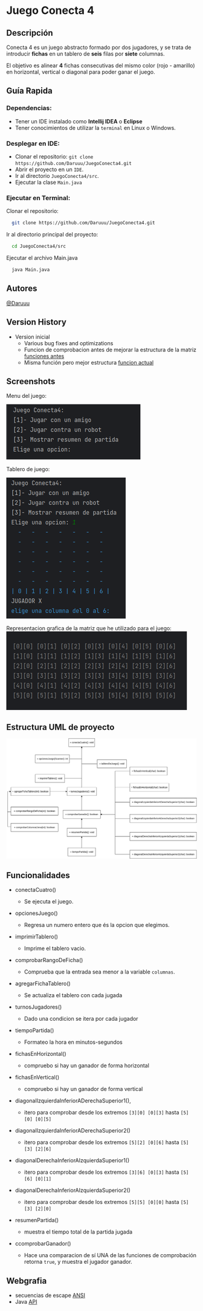# Juego Conecta 4

## Descripción

Conecta 4 es un juego abstracto formado por dos jugadores, y se trata de introducir **fichas** en un tablero de **seis** filas por **siete** columnas.

El objetivo es alinear **4** fichas consecutivas del mismo color (rojo - amarillo) en horizontal, vertical o diagonal para poder ganar el juego.

## Guía Rapida

### Dependencias:

* Tener un IDE instalado como __Intellij IDEA__ o __Eclipse__
* Tener conocimientos de utilizar la `terminal` en Linux o Windows.

### Desplegar en IDE:
- Clonar el repositorio: `git clone https://github.com/Daruuu/JuegoConecta4.git`
- Abrir el proyecto en un `IDE`.
- Ir al directorio `JuegoConecta4/src`.
- Ejecutar la clase `Main.java`

### Ejecutar en Terminal:

Clonar el repositorio:
```bash
  git clone https://github.com/Daruuu/JuegoConecta4.git
```
Ir al directorio principal del proyecto:
```bash
  cd JuegoConecta4/src
```
Ejecutar el archivo Main.java
```bash
  java Main.java
```

## Autores

[@Daruuu](https://github.com/Daruuu)

## Version History

* Version inicial
    * Various bug fixes and optimizations
    * Funcion de comprobacion antes de mejorar la estructura de la matriz [funciones antes](https://github.com/Daruuu/JuegoConecta4/commit/d038b5b0eceaa51689cc1222add5fca593666323#diff-566c5a584ffb3e8a9155d1dce1d9386330e97e027e407b81cb6865844e2fd4adR197)
    * Misma función pero mejor estructura [funcion actual](https://github.com/Daruuu/JuegoConecta4/commit/d940818494b5224c339112e460714d5dbee8c37c#diff-566c5a584ffb3e8a9155d1dce1d9386330e97e027e407b81cb6865844e2fd4adR201)

## Screenshots

Menu del juego:

![menu juego](docs/screenshots/menuJuego.png)

Tablero de juego:

![tablero de juego antes de jugar](docs/screenshots/tableroJuego.png)

Representacion grafica de la matriz que he utilizado para el juego:
![matriz de caracteres](docs/screenshots/matriz-chars-juego.png)

## Estructura UML de proyecto

![imagen](docs/Conecta4UML.png)
## Funcionalidades

* conectaCuatro()
  - Se ejecuta el juego.


* opcionesJuego()
  - Regresa un numero entero que és la opcion que elegimos.


* imprimirTablero()
  - Imprime el tablero vacio.
 

* comprobarRangoDeFicha()
  - Comprueba que la entrada sea menor a la variable `columnas`.


* agregarFichaTablero()
  - Se actualiza el tablero con cada jugada
  


* turnosJugadores()
  - Dado una condicion se itera por cada jugador


* tiempoPartida()
  - Formateo la hora en minutos-segundos


* fichasEnHorizontal()
  - compruebo si hay un ganador de forma horizontal 


* fichasEnVertical()
  - compruebo si hay un ganador de forma vertical


* diagonalIzquierdaInferiorADerechaSuperior1(), 
  - itero para comprobar desde los extremos `[3][0] [0][3]` hasta `[5][0] [0][5]`

* diagonalIzquierdaInferiorADerechaSuperior2()
  - itero para comprobar desde los extremos `[5][2] [0][6]` hasta `[5][3] [2][6]`


* diagonalDerechaInferiorAIzquierdaSuperior1()
  - itero para comprobar desde los extremos `[3][6] [0][3]` hasta `[5][6] [0][1]`
* diagonalDerechaInferiorAIzquierdaSuperior2()
  - itero para comprobar desde los extremos `[5][5] [0][0]` hasta `[5][3] [2][0]`


* resumenPartida()
  - muestra el tiempo total de la partida jugada


* ccomprobarGanador()
  - Hace una comparacion de sí UNA de las funciones de comprobación retorna `true`, y muestra el jugador ganador.

## Webgrafia

* secuencias de escape [ANSI](http://es.tldp.org/COMO-INSFLUG/COMOs/Bash-Prompt-Como/Bash-Prompt-Como-5.html)
* Java [API](https://docs.oracle.com/en/java/javase/11/docs/api/)
